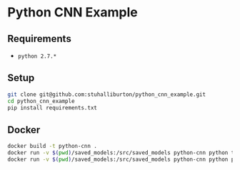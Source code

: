 # Python CNN Example

## Requirements

- `python 2.7.*`


## Setup

```bash
git clone git@github.com:stuhalliburton/python_cnn_example.git
cd python_cnn_example
pip install requirements.txt
```

## Docker

```bash
docker build -t python-cnn .
docker run -v $(pwd)/saved_models:/src/saved_models python-cnn python train_cnn.py
docker run -v $(pwd)/saved_models:/src/saved_models python-cnn python predict_cnn.py
```
